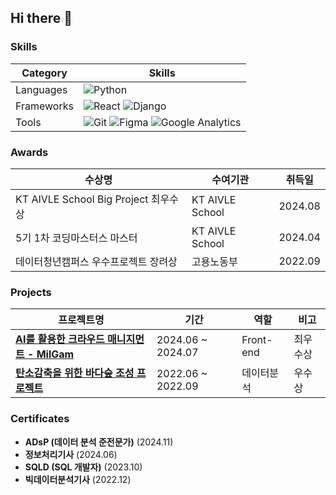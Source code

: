 ## Hi there 👋


### **Skills** 

| **Category**     | **Skills**                                                                                       |
|-------------------|-------------------------------------------------------------------------------------------------|
| Languages     | ![Python](https://img.shields.io/badge/Python-3776AB?style=flat-square&logo=python&logoColor=white) |
| Frameworks   | ![React](https://img.shields.io/badge/React-61DAFB?style=flat-square&logo=react&logoColor=black) ![Django](https://img.shields.io/badge/Django-092E20?style=flat-square&logo=django&logoColor=white)       |
| Tools         | ![Git](https://img.shields.io/badge/Git-F05032?style=flat-square&logo=git&logoColor=white) ![Figma](https://img.shields.io/badge/Figma-F24E1E?style=flat-square&logo=figma&logoColor=white) ![Google Analytics](https://img.shields.io/badge/Google%20Analytics-E37400?style=flat-square&logo=google-analytics&logoColor=white) |



### **Awards** 

| 수상명                                   | 수여기관               | 취득일     |
|---------------------------------------|--------------------|---------|
| KT AIVLE School Big Project 최우수상 | KT AIVLE School    | 2024.08 |
| 5기 1차 코딩마스터스 마스터             | KT AIVLE School    | 2024.04 |
| 데이터청년캠퍼스 우수프로젝트 장려상             | 고용노동부    | 2022.09 |



### **Projects**

| 프로젝트명                               | 기간                | 역할         | 비고                          |
|-------------------------------------|-------------------|------------|-----------------------------|
| [**AI를 활용한 크라우드 매니지먼트 - MilGam**](https://github.com/your-github-repo-link) | 2024.06 ~ 2024.07 | Front-end | 최우수상                 |
| [**탄소감축을 위한 바다숲 조성 프로젝트**](https://github.com/m1-j1n/datacampus) | 2022.06 ~ 2022.09 | 데이터분석      | 우수상  |



### **Certificates**
- **ADsP (데이터 분석 준전문가)** (2024.11)
- **정보처리기사** (2024.06)
- **SQLD (SQL 개발자)** (2023.10)
- **빅데이터분석기사** (2022.12)
